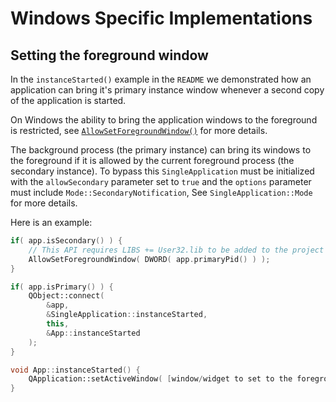Windows Specific Implementations
================================

Setting the foreground window
-----------------------------

In the `instanceStarted()` example in the `README` we demonstrated how an
application can bring it's primary instance window whenever a second copy
of the application is started.

On Windows the ability to bring the application windows to the foreground is
restricted, see [`AllowSetForegroundWindow()`][AllowSetForegroundWindow] for more
details.

The background process (the primary instance) can bring its windows to the
foreground if it is allowed by the current foreground process (the secondary
instance). To bypass this `SingleApplication` must be initialized with the
`allowSecondary` parameter set to `true` and the `options` parameter must
include `Mode::SecondaryNotification`, See `SingleApplication::Mode` for more
details.

Here is an example:

```cpp
if( app.isSecondary() ) {
    // This API requires LIBS += User32.lib to be added to the project
    AllowSetForegroundWindow( DWORD( app.primaryPid() ) );
}

if( app.isPrimary() ) {
    QObject::connect(
        &app,
        &SingleApplication::instanceStarted,
        this,
        &App::instanceStarted
    );
}
```

```cpp
void App::instanceStarted() {
    QApplication::setActiveWindow( [window/widget to set to the foreground] );
}
```

[AllowSetForegroundWindow]: https://msdn.microsoft.com/en-us/library/windows/desktop/ms632668.aspx
